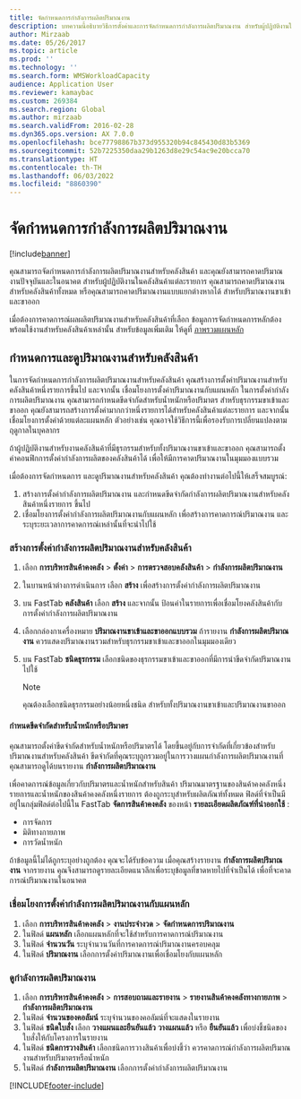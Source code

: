 ```yaml
---
title: จัดกำหนดการกำลังการผลิตปริมาณงาน
description: บทความนี้อธิบายวิธีการตั้งค่าและการจัดกำหนดการกำลังการผลิตปริมาณงาน สำหรับผู้ปฏิบัติงานในคลังสินค้า หรือสำหรับคลังสินค้าทั้งหมด
author: Mirzaab
ms.date: 05/26/2017
ms.topic: article
ms.prod: ''
ms.technology: ''
ms.search.form: WMSWorkloadCapacity
audience: Application User
ms.reviewer: kamaybac
ms.custom: 269384
ms.search.region: Global
ms.author: mirzaab
ms.search.validFrom: 2016-02-28
ms.dyn365.ops.version: AX 7.0.0
ms.openlocfilehash: bce77798867b373d955320b94c845430d83b5369
ms.sourcegitcommit: 52b7225350daa29b1263d8e29c54ac9e20bcca70
ms.translationtype: HT
ms.contentlocale: th-TH
ms.lasthandoff: 06/03/2022
ms.locfileid: "8860390"
---
```

# <a name="schedule-workload-capacity"></a>จัดกำหนดการกำลังการผลิตปริมาณงาน

[!include[banner](../includes/banner.md)]

คุณสามารถจัดกำหนดการกำลังการผลิตปริมาณงานสำหรับคลังสินค้า และคุณยังสามารถคาดปริมาณงานปัจจุบันและในอนาคต สำหรับผู้ปฏิบัติงานในคลังสินค้าแต่ละรายการ คุณสามารถคาดปริมาณงานสำหรับคลังสินค้าทั้งหมด หรือคุณสามารถคาดปริมาณงานแบบแยกต่างหากได้ สำหรับปริมาณงานขาเข้าและขาออก

เมื่อต้องการคาดการณ์ผลผลิตปริมาณงานสำหรับคลังสินค้าที่เลือก ข้อมูลการจัดกำหนดการหลักต้องพร้อมใช้งานสำหรับคลังสินค้าเหล่านั้น สำหรับข้อมูลเพิ่มเติม ให้ดูที่ [ภาพรวมแผนหลัก](../master-planning/master-plans.md)

## <a name="schedule-and-view-workloads-for-a-warehouse"></a>กำหนดการและดูปริมาณงานสำหรับคลังสินค้า

ในการจัดกำหนดการกำลังการผลิตปริมาณงานสำหรับคลังสินค้า คุณสร้างการตั้งค่าปริมาณงานสำหรับคลังสินค้าหนึ่งรายการขึ้นไป และจากนั้น เชื่อมโยงการตั้งค่าปริมาณงานกับแผนหลัก ในการตั้งค่ากำลังการผลิตปริมาณงาน คุณสามารถกำหนดขีดจำกัดสำหรับน้ำหนักหรือปริมาตร สำหรับธุรกรรมขาเข้าและขาออก คุณยังสามารถสร้างการตั้งค่ามากกว่าหนึ่งรายการได้สำหรับคลังสินค้าแต่ละรายการ และจากนั้น เชื่อมโยงการตั้งค่าด้วยแต่ละแผนหลัก ตัวอย่างเช่น คุณอาจใช้วิธีการนี้เพื่อรองรับการเปลี่ยนแปลงตามฤดูกาลในบุคลากร

ถ้าผู้ปฏิบัติงานสำหรับงานคลังสินค้าที่มีธุรกรรมสำหรับทั้งปริมาณงานขาเข้าและขาออก คุณสามารถตั้งค่าคอนฟิกการตั้งค่ากำลังการผลิตของคลังสินค้าได้ เพื่อให้มีการคาดปริมาณงานในมุมมองแบบรวม

เมื่อต้องการจัดกำหนดการ และดูปริมาณงานสำหรับคลังสินค้า คุณต้องทำงานต่อไปนี้ให้เสร็จสมบูรณ์:

1. สร้างการตั้งค่ากำลังการผลิตปริมาณงาน และกำหนดขีดจำกัดกำลังการผลิตปริมาณงานสำหรับคลังสินค้าหนึ่งรายการ ขึ้นไป
2. เชื่อมโยงการตั้งค่ากำลังการผลิตปริมาณงานกับแผนหลัก เพื่อสร้างการคาดการณ์ปริมาณงาน และระบุระยะเวลาการคาดการณ์เหล่านั้นที่จะนำไปใช้

### <a name="create-a-workload-capacity-setup-for-a-warehouse"></a>สร้างการตั้งค่ากำลังการผลิตปริมาณงานสำหรับคลังสินค้า

1. เลือก **การบริหารสินค้าคงคลัง** \> **ตั้งค่า** \> **การตรวจสอบคลังสินค้า** \> **กำลังการผลิตปริมาณงาน**
2. ในบานหน้าต่างการดำเนินการ เลือก **สร้าง** เพื่อสร้างการตั้งค่ากำลังการผลิตปริมาณงาน
3. บน FastTab **คลังสินค้า** เลือก **สร้าง** และจากนั้น ป้อนค่าในรายการเพื่อเชื่อมโยงคลังสินค้ากับการตั้งค่ากำลังการผลิตปริมาณงาน
4. เลือกกล่องกาเครื่องหมาย **ปริมาณงานขาเข้าและขาออกแบบรวม** ถ้ารายงาน **กำลังการผลิตปริมาณงาน** ควรแสดงปริมาณงานรวมสำหรับธุรกรรมขาเข้าและขาออกในมุมมองเดียว
5. บน FastTab **ชนิดธุรกรรม** เลือกชนิดของธุรกรรมขาเข้าและขาออกที่มีการนำขีดจำกัดปริมาณงานไปใช้

    > [!NOTE]
    > คุณต้องเลือกชนิดธุรกรรมอย่างน้อยหนึ่งชนิด สำหรับทั้งปริมาณงานขาเข้าและปริมาณงานขาออก

#### <a name="define-limits-for-volume-or-weight"></a>กำหนดขีดจำกัดสำหรับน้ำหนักหรือปริมาตร

คุณสามารถตั้งค่าขีดจำกัดสำหรับน้ำหนักหรือปริมาตรได้ โดยขึ้นอยู่กับการจำกัดที่เกี่ยวข้องสำหรับปริมาณงานสำหรับคลังสินค้า ขีดจำกัดที่คุณระบุถูกรวมอยู่ในการวางแผนกำลังการผลิตปริมาณงานที่คุณสามารถดูได้บนรายงาน **กำลังการผลิตปริมาณงาน**

เพื่อคาดการณ์ข้อมูลเกี่ยวกับปริมาตรและน้ำหนักสำหรับสินค้า ปริมาณมาตรฐานของสินค้าคงคลังหนึ่งรายการและน้ำหนักของสินค้าคงคลังหนึ่งรายการ ต้องถูกระบุสำหรับผลิตภัณฑ์ทั้งหมด ฟิลด์ที่จำเป็นมีอยู่ในกลุ่มฟิลด์ต่อไปนี้ใน FastTab **จัดการสินค้าคงคลัง** ของหน้า **รายละเอียดผลิตภัณฑ์ที่นำออกใช้** :

- การจัดการ
- มิติทางกายภาพ
- การวัดน้ำหนัก

ถ้าข้อมูลนี้ไม่ได้ถูกระบุอย่างถูกต้อง คุณจะได้รับข้อความ เมื่อคุณสร้างรายงาน **กำลังการผลิตปริมาณงาน** จากรายงาน คุณจึงสามารถดูรายละเอียดแนวลึกเพื่อระบุข้อมูลที่ขาดหายไปที่จำเป็นได้ เพื่อที่จะคาดการณ์ปริมาณงานในอนาคต

### <a name="associate-a-workload-capacity-setup-with-a-master-plan"></a>เชื่อมโยงการตั้งค่ากำลังการผลิตปริมาณงานกับแผนหลัก

1. เลือก **การบริหารสินค้าคงคลัง** \> **งานประจำงวด** \> **จัดกำหนดการปริมาณงาน**
2. ในฟิลด์ **แผนหลัก** เลือกแผนหลักที่จะใช้สำหรับการคาดการณ์ปริมาณงาน
3. ในฟิลด์ **จำนวนวัน** ระบุจำนวนวันที่การคาดการณ์ปริมาณงานครอบคลุม
4. ในฟิลด์ **ปริมาณงาน** เลือกการตั้งค่าปริมาณงานเพื่อเชื่อมโยงกับแผนหลัก

### <a name="view-workload-capacity"></a>ดูกำลังการผลิตปริมาณงาน

1. เลือก **การบริหารสินค้าคงคลัง** \> **การสอบถามและรายงาน** \> **รายงานสินค้าคงคลังทางกายภาพ** \> **กำลังการผลิตปริมาณงาน**
2. ในฟิลด์ **จำนวนของคอลัมน์** ระบุจำนวนของคอลัมน์ที่จะแสดงในรายงาน
3. ในฟิลด์ **ชนิดใบสั่ง** เลือก **วางแผนและยืนยันแล้ว** **วางแผนแล้ว** หรือ **ยืนยันแล้ว** เพื่อบ่งชี้ชนิดของใบสั่งให้กับโครงการในรายงาน
4. ในฟิลด์ **ชนิดการวางสินค้า** เลือกชนิดการวางสินค้าเพื่อบ่งชี้ว่า ควรคาดการณ์กำลังการผลิตปริมาณงานสำหรับปริมาตรหรือน้ำหนัก
5. ในฟิลด์ **กำลังการผลิตปริมาณงาน** เลือกการตั้งค่ากำลังการผลิตปริมาณงาน


[!INCLUDE[footer-include](../../includes/footer-banner.md)]